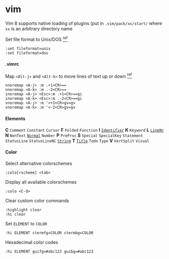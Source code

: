 [https://kb.iu.edu/d/acux]: https://kb.iu.edu/d/acux "kb.iu.edu: \"Convert between Unix and Windows text files\""
[https://vim.fandom.com/wiki/Moving_lines_up_or_down]: https://vim.fandom.com/wiki/Moving_lines_up_or_down "Vim Tips Wiki: \"Moving lines up or down\""
[Oualline]: # "Oualline, Steve. _The Vim Book_. 2007."

# vim
Vim 8 supports native loading of plugins (put in `.vim/pack/xx/start/` where `xx` is an arbitrary directory name

Set file format to Unix/DOS [<sup>ref</sup>][https://kb.iu.edu/d/acux]
```vim
:set fileformat=unix
:set fileformat=dos
```
#### .vimrc
Map `<Alt-j>` and `<Alt-k>` to move lines of text up or down [<sup>ref</sup>][https://vim.fandom.com/wiki/Moving_lines_up_or_down]
```vimrc
nnoremap <A-j> :m .+1<CR>==
nnoremap <A-k> :m .-2<CR>==
inoremap <A-j> <Esc>:m .+1<CR>==gi
inoremap <A-k> <Esc>:m .-2<CR>==gi
vnoremap <A-j> :m '>+1<CR>gv=gv
vnoremap <A-k> :m '<-2<CR>gv=gv
```
#### Elements
**C** `Comment` `Constant` `Cursor` **F** `Folded` `Function`  **I** [`Identifier`](# "Markdown: Bullets in ordered and unordered lists") **K** `Keyword` **L** [`LineNr`](# "Line numbers") **N** `NonText`  [`Normal`](# "Normal, unhighlighted text") `Number`  **P** `PreProc` **S** `Special` `SpecialKey` `Statement` `StatusLine` `StatusLineNC` [`String`](# "Code (text enclosed in backticks) in markdown") **T** [`Title`](# "Markdown: Headings (lines that begin with hashes)") `Todo` `Type` **V** `VertSplit` `Visual`

#### Color
Select alternative colorschemes
```vim
:colo[rscheme] <tab>
```
Display all available colorschemes
```vim
:colo <C-d>
```
Clear custom color commands
```vim
:highlight clear
:hi clear
```
Set `ELEMENT` to `COLOR`
```vim
:hi ELEMENT ctermfg=COLOR ctermbg=COLOR
```
Hexadecimal color codes
```vim
:hi ELEMENT guifg=#abc123 guibg=#abc123
```

